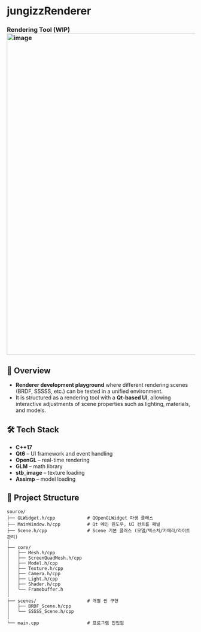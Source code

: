 # jungizzRenderer
### Rendering Tool (WIP)<img width="1161" height="860" alt="image" src="https://github.com/user-attachments/assets/c0bda827-3ed9-489d-b120-3bb3aa8f39d4" />


## 📌 Overview
- **Renderer development playground** where different rendering scenes (BRDF, SSSSS, etc.) can be tested in a unified environment.  
- It is structured as a rendering tool with a **Qt-based UI**, allowing interactive adjustments of scene properties such as lighting, materials, and models.  


## 🛠️ Tech Stack
- **C++17**
- **Qt6** – UI framework and event handling
- **OpenGL** – real-time rendering
- **GLM** – math library
- **stb_image** – texture loading
- **Assimp** – model loading

## 📂 Project Structure
```
source/
├── GLWidget.h/cpp            # QOpenGLWidget 파생 클래스
├── MainWindow.h/cpp          # Qt 메인 윈도우, UI 컨트롤 패널
├── Scene.h/cpp               # Scene 기본 클래스 (모델/텍스처/카메라/라이트 관리)
│
├── core/
│   ├── Mesh.h/cpp
│   ├── ScreenQuadMesh.h/cpp
│   ├── Model.h/cpp
│   ├── Texture.h/cpp
│   ├── Camera.h/cpp
│   ├── Light.h/cpp
│   ├── Shader.h/cpp
│   └── Framebuffer.h
│
├── scenes/                   # 개별 씬 구현
│   ├── BRDF_Scene.h/cpp
│   └── SSSSS_Scene.h/cpp
│
└── main.cpp                  # 프로그램 진입점
```

